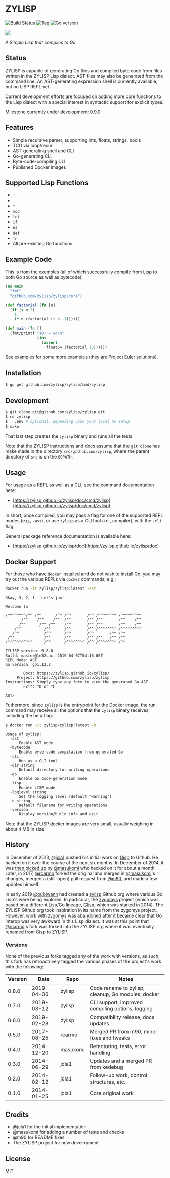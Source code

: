 # ZYLISP

[![Build Status][travis-badge]][travis]
[![Tag][tag-badge]][tag]
[![Go version][go-v]](.travis.yml)

[![][logo]][logo-large]

_A Simple Lisp that compiles to Go_

## Status

ZYLISP is capable of generating Go files and compiled byte code from files
written in the ZYLISP Lisp dialect. AST files may also be generated from the
command line. An AST-generating expression shell is currently available, but
no LISP REPL yet.

Current development efforts are focused on adding more core functions to the
Lisp dialect with a special interest in syntactic support for explicit types.

Milestone currently under development:
[0.9.0](https://github.com/zylisp/zylisp/milestone/4)

## Features

- Simple recursive parser, supporting ints, floats, strings, bools
- TCO via loop/recur
- AST-generating shell and CLI
- Go-generating CLI
- Byte-code-compiling CLI
- Published Docker images

## Supported Lisp Functions

- `+`
- `-`
- `*`
- `mod`
- `let`
- `if`
- `ns`
- `def`
- `fn`
- All pre-existing Go functions

## Example Code

This is from the examples (all of which successfully compile from Lisp to both
Go source as well as bytecode):

```clj
(ns main
  "fmt"
  "github.com/zylisp/zylisp/core")

(def factorial (fn [n]
  (if (< n 2)
    1
    (* n (factorial (+ n -1))))))

(def main (fn []
  (fmt/printf "10! = %d\n"
              (int
                (assert
                  float64 (factorial 10))))))
```

See [examples](examples) for some more examples (they are Project Euler
solutions).

## Installation

```bash
$ go get github.com/zylisp/zylisp/cmd/zylisp
```

## Development

```bash
$ git clone git@github.com:zylisp/zylisp.git
$ cd zylisp
$ . .env # optional, depending upon your local Go setup
$ make
```

That last step creates the `zylisp` binary and runs all the tests.

Note that the ZYLISP instructions and docs assume that the `git clone` has
make made in the directory `src/github.com/zylisp`, where the parent directory
of `src` is on the `GOPATH`.

## Usage

For usage as a REPL as well as a CLI, see the command documentation here:

- [https://zylisp.github.io/zylisp/doc/cmd/zylisp](https://zylisp.github.io/zylisp/doc/cmd/zylisp)

In short, once compiled, you may pass a flag for one of the supported REPL
modes (e.g., `-ast`), or use `zylisp` as a CLI tool (i.e., compiler), with the
`-cli` flag.

General package reference documentation is available here:

- [https://zylisp.github.io/zylisp/doc](https://zylisp.github.io/zylisp/doc)

## Docker Support

For those who have `docker` installed and do not wish to install Go, you may
try out the various REPLs via `docker` commands, e.g.:

```bash
docker run -it zylisp/zylisp:latest -ast
```

```
Okay, 3, 2, 1 - Let's jam!

Welcome to

/^^^^^^^^/^^ /^^      /^^ /^^       /^^ /^^^^^^^^ /^^^^^^^^^
       /^^    /^^    /^^  /^^       /^^ /^^       /^^    /^^
      /^^      /^^ /^^    /^^       /^^ /^^       /^^    /^^
    /^^          /^^      /^^       /^^ /^^^^^^^^ /^^^^^^^^^
   /^^           /^^      /^^       /^^       /^^ /^^
 /^^             /^^      /^^       /^^ /^^   /^^ /^^
/^^^^^^^^^^^     /^^      /^^^^^^^^ /^^ /^^^^^^^^ /^^

ZYLISP version: 0.8.0
Build: master@1e52cac, 2019-04-07T04:16:06Z
REPL Mode: AST
Go version: go1.12.2

        Docs: https://zylisp.github.io/zylisp/
     Project: https://github.com/zylisp/zylisp
Instructions: Simply type any form to view the generated Go AST.
        Exit: ^D or ^C

AST>
```

Futhermore, since `zylisp` is the entrypoint for the Docker image, the run
command may receive all the options that the `zylisp` binary receives,
including the help flag:

```bash
$ docker run -it zylisp/zylisp:latest -h
```

```
Usage of zylisp:
  -ast
      Enable AST mode
  -bytecode
      Enable byte-code compilation from generated Go
  -cli
      Run as a CLI tool
  -dir string
      Default directory for writing operations
  -go
      Enable Go code-generation mode
  -lisp
      Enable LISP mode
  -loglevel string
      Set the logging level (default "warning")
  -o string
      Default filename for writing operations
  -version
      Display version/build info and exit
```

Note that the ZYLISP docker images are very small, usually weighing in about
4 MB in size.

## History

In December of 2013, [@jcla1](https://github.com/jcla1) pushed his initial
work on [Gisp](https://github.com/jcla1/gisp) to Github. He hacked on it over
the course of the next six months. In December of 2014, it was
[then picked up](https://github.com/masukomi/gisp) by
[@masukomi](https://github.com/masukomi) who hacked on it for about a month.
Later, in 2017, [@rcarmo](https://github.com/rcarmo) forked the original and
merged in [@masukomi](https://github.com/masukomi)'s changes, merged a
(still-open) pull request from [@m90](https://github.com/m90), and made a few
updates himself.

In early 2019 [@oubiwann](https://github.com/oubiwann) had created a
[zylisp](https://github.com/zylisp) Github org where various Go Lisp's were
being explored. In particular, the
[zygomys](https://github.com/glycerine/zygomys) project (which was based on
a different Lisp/Go lineage, [Glisp](https://github.com/zhemao/glisp), which
was started in 2014). The ZYLISP Github org took inspiration in its name from
the zygomys project. However, work with zygomys was abandoned after it became
clear that Go interop was very awkward in this Lisp dialect. It was at this
point that [@rcarmo](https://github.com/rcarmo)'s fork was forked into the
ZYLISP org where it was eventually renamed from Gisp to ZYLISP.

### Versions

None of the previous forks tagged any of the work with versions, as such, this
fork has retroactrively tagged the various phases of the project's work with
the following:

| Version | Date       | Repo     | Notes                                              |
| ------- | ---------- | -------- | -------------------------------------------------- |
| 0.8.0   | 2019-04-06 | zylisp   | Code rename to zylisp, cleanup, Go modules, docker |
| 0.7.0   | 2019-03-12 | zylisp   | CLI support, improved compiling options, logging   |
| 0.6.0   | 2019-02-28 | zylisp   | Compatibility release, docs updates                |
| 0.5.0   | 2017-08-25 | rcarmo   | Merged PR from m90, minor fixes and tweaks         |
| 0.4.0   | 2014-12-20 | masukomi | Refactoring, tests, error handling                 |
| 0.3.0   | 2014-06-29 | jcla1    | Updates and a merged PR from kedebug               |
| 0.2.0   | 2014-02-12 | jcla1    | Follow-up work, control structures, etc.           |
| 0.1.0   | 2014-01-25 | jcla1    | Core original work                                 |

## Credits

- @jcla1 for the initial implementation
- @masukomi for adding a number of tests and checks
- @m90 for README fixes
- The ZYLISP project for new development

## License

MIT

<!-- Named page links below: /-->

[logo]: https://avatars2.githubusercontent.com/u/48034771?s=250
[logo-large]: https://avatars2.githubusercontent.com/u/48034771
[travis]: https://travis-ci.org/zylisp/zylisp
[travis-badge]: https://travis-ci.org/zylisp/zylisp.png?branch=master
[tag-badge]: https://img.shields.io/github/tag/zylisp/zylisp.svg
[tag]: https://github.com/zylisp/zylisp/tags
[go-v]: https://img.shields.io/badge/Go-1.12-blue.svg
